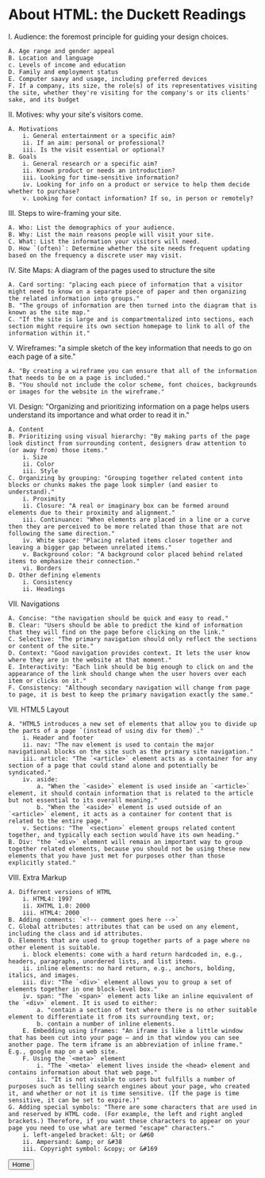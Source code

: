 # About HTML: the Duckett Readings

I. Audience: the foremost principle for guiding your design choices.

    A. Age range and gender appeal
    B. Location and language
    c. Levels of income and education
    D. Family and employment status
    E. Computer saavy and usage, including preferred devices
    F. If a company, its size, the role(s) of its representatives visiting the site, whether they're visiting for the company's or its clients' sake, and its budget

II. Motives: why your site's visitors come. 

    A. Motivations
        i. General entertainment or a specific aim?
        ii. If an aim: personal or professional?
        iii. Is the visit essential or optional? 
    B. Goals
        i. General research or a specific aim?
        ii. Known product or needs an introduction?
        iii. Looking for time-sensitive information? 
        iv. Looking for info on a product or service to help them decide whether to purchase? 
        v. Looking for contact information? If so, in person or remotely? 

III. Steps to wire-framing your site.

    A. Who: List the demographics of your audience.
    B. Why: List the main reasons people will visit your site.
    C. What: List the information your visitors will need. 
    D. How `(often)`: Determine whether the site needs frequent updating based on the frequency a discrete user may visit.

IV. Site Maps: A diagram of the pages used to structure the site

    A. Card sorting: "placing each piece of information that a visitor might need to know on a separate piece of paper and then organizing the related information into groups."
    B. "The groups of information are then turned into the diagram that is known as the site map."
    C. "If the site is large and is compartmentalized into sections, each section might require its own section homepage to link to all of the information within it."

V. Wireframes: "a simple sketch of the key information that needs to go on each page of a site."

    A. "By creating a wireframe you can ensure that all of the information that needs to be on a page is included."
    B. "You should not include the color scheme, font choices, backgrounds or images for the website in the wireframe."

VI. Design: "Organizing and prioritizing information on a page helps users understand its importance and what order to read it in."

    A. Content
    B. Prioritizing using visual hierarchy: "By making parts of the page look distinct from surrounding content, designers draw attention to (or away from) those items."
        i. Size
        ii. Color
        iii. Style
    C. Organizing by grouping: "Grouping together related content into blocks or chunks makes the page look simpler (and easier to understand)."
        i. Proximity
        ii. Closure: "A real or imaginary box can be formed around elements due to their proximity and alignment."
        iii. Continuance: "When elements are placed in a line or a curve then they are perceived to be more related than those that are not following the same direction."
        iv. White space: "Placing related items closer together and leaving a bigger gap between unrelated items."
        v. Background color: "A background color placed behind related items to emphasize their connection."
        vi. Borders
    D. Other defining elements
        i. Consistency
        ii. Headings
    
VII. Navigations

    A. Concise: "the navigation should be quick and easy to read."
    B. Clear: "Users should be able to predict the kind of information that they will find on the page before clicking on the link."
    C. Selective: "The primary navigation should only reflect the sections or content of the site."
    D. Context: "Good navigation provides context. It lets the user know where they are in the website at that moment."
    E. Interactivity: "Each link should be big enough to click on and the appearance of the link should change when the user hovers over each item or clicks on it."
    F. Consistency: "Although secondary navigation will change from page to page, it is best to keep the primary navigation exactly the same."

VII. HTML5 Layout

    A. "HTML5 introduces a new set of elements that allow you to divide up the parts of a page `(instead of using div for them)`."
        i. Header and footer
        ii. nav: "The nav element is used to contain the major navigational blocks on the site such as the primary site navigation."
        iii. article: "The `<article>` element acts as a container for any section of a page that could stand alone and potentially be syndicated."
        iv. aside: 
            a. "When the `<aside>` element is used inside an `<article>` element, it should contain information that is related to the article but not essential to its overall meaning."
            b. "When the `<aside>` element is used outside of an `<article>` element, it acts as a container for content that is related to the entire page."
        v. Sections: "The `<section>` element groups related content together, and typically each section would have its own heading."
    B. Div: "the `<div>` element will remain an important way to group together related elements, because you should not be using these new elements that you have just met for purposes other than those explicitly stated."

VIII. Extra Markup

    A. Different versions of HTML
        i. HTML4: 1997
        ii. XHTML 1.0: 2000
        iii. HTML4: 2000
    B. Adding comments: `<!-- comment goes here -->`
    C. Global attributes: attributes that can be used on any element, including the class and id attributes.
    D. Elements that are used to group together parts of a page where no other element is suitable.
        i. block elements: come with a hard return hardcoded in, e.g., headers, paragraphs, unordered lists, and list items.
        ii. inline elements: no hard return, e.g., anchors, bolding, italics, and images. 
        iii. div: "The `<div>` element allows you to group a set of elements together in one block-level box."
        iv. span: "The `<span>` element acts like an inline equivalent of the `<div>` element. It is used to either:
            a. "contain a section of text where there is no other suitable element to differentiate it from its surrounding text, or;
            b. contain a number of inline elements.
        E. Embedding using iframes: "An iframe is like a little window that has been cut into your page — and in that window you can see another page. The term iframe is an abbreviation of inline frame." E.g., google map on a web site. 
        F. Using the `<meta>` element
            i. "The `<meta>` element lives inside the <head> element and contains information about that web page."
            ii. "It is not visible to users but fulfills a number of purposes such as telling search engines about your page, who created it, and whether or not it is time sensitive. (If the page is time sensitive, it can be set to expire.)"
    G. Adding special symbols: "There are some characters that are used in and reserved by HTML code. (For example, the left and right angled brackets.) Therefore, if you want these characters to appear on your page you need to use what are termed "escape" characters."
        i. left-angeled bracket: &lt; or &#60
        ii. Ampersand: &amp; or &#38
        iii. Copyright symbol: &copy; or &#169

<a href="index.html"><button type="button">Home</button></a>




